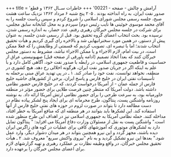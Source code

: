+++
title = 'آرامش و چالش - صفحه - 00221'
+++
خاطرات ســال ۱۳۶۲ و قطع صدور نفت ایران، به راه انداخته بودند . ۲۰۵ پنج شنبه ۶ مرداد ۱۳۶۲ نزدیک ساعت هشت صبح، جلسه رسمی مجلس شورای اسلامی را شروع کردم و سپس ریاست جلسه را به آقای محمد موسوی خوئینی ها نایب رئیس دوم] سپردم و به محل کتابخانه سابق مجلس، برای شرکت در جلسه مجلس خبرگان رهبری رفتم، عدد حضار، به اندازه رسمی شدن، نرسیده بود. بحث انتخاب اعضای گروه تحقیق بود. قبل از رسمی شدن جلسه، به عنوان پیش از دستور، در همین مورد سخنرانیهایی شد و بالاخره رای گیری کردیم و هیأت تحقیق انتخاب شدند؛ اما با تبصره ای، تصویب کردیم که قسمتی از وظایفش را که فعلا ممکن است، در بیت امام، لازم الاجراء و یا ممکن الاجراء نباشد، مشروط به دستور مجلس خبرگان کنند که بعداً اتخاذ تصمیم (ادامه پاورقی از صفحه قبل) صهیونیستی عراق از حساسیت و قاطعیت جمهوری اسلامی، در رابطه با صدور نفت خود، آگاهی کامل دارد و با علم به اینکه اگر در جریان صدور نفت ایران، هرگونه اخلالی رخ دهد، هیچ کشوری در منطقه، نخواهد توانست، نفت خود را صادر کند. ۱ ـ در پی تهدید عراق مبنی برحمله به تأسیسات نفتی ایران در خلیج فارس و پاسخ ایران، برخی از کشورهای حاشیه خلیج فارس از جمله عمان - از آمریکا درخواست کردند، که در خلیج فارس حضور نظامی داشته باشد. دولت آمریکا که منتظر چنین فرصت طلایی برای حضور مؤثر در منطقه خاورمیانه بود، به سرعت طرحی را برای حضور نظامی ارتش آمریکا ارائه داد. به نوشته روزنامه واشنگتن پست، پنتاگون، طرح محرمانه ای برای ایجاد پنج لشکر پیاده نظام در دست مطالعه دارد تا بتواند در صورت لزوم در حوزه های نفتی خلیج فارس از آنها استفاده کند. این لشکرها باید بتوانند در هر منطقه ای که منافع آمریکا به خطر افتاد، مداخله کنند. حمله نظامی آمریکا به جمهوری اسلامی نیز در اهداف این طرح منظور شده است." واشنگتن پست به نقل از مسئولان وزارت دفاع آمریکا می افزاید: " پنتاگون تمایل دارد به لشکرهای موتوری که آموزشهای کافی برای عملیات در کوه های زاگرس ایران دیده باشند، مجهز گردد و این نیرو همچنین بتواند در هر میدان دشوار دیگر، وارد عمل شود." بعدها این نیرو تشکیل گردید و به نام "نیروی واکنش سریع" معروف شد. ۲ ـ هیأت تحقیق مجلس خبرگان، در واقع وظیفه نظارت بر عملکرد رهبری و تهیه گزارشهای لازم برای اعضای مجلس خبرگان را برعهده دارد.